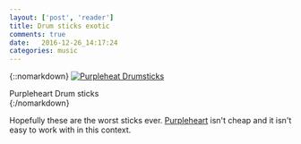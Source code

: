 ```yaml
---
layout: ['post', 'reader']
title: Drum sticks exotic
comments: true
date:   2016-12-26_14:17:24 
categories: music
---
```


{::nomarkdown}
  <a href="/assets/DrumSticks/Purpleheart.jpg">
    <img src="/assets/DrumSticks/Thumbnails/Purpleheart.jpg" alt="Purpleheat Drumsticks">
  </a>
  <div class="image-caption">Purpleheart Drum sticks</div>
{:/nomarkdown}

Hopefully these are the worst sticks ever. [Purpleheart](http://www.wood-database.com/purpleheart/) isn't cheap and it isn't easy to work with in this context.


